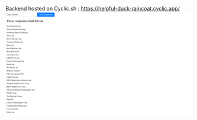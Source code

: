 Backend hosted on Cyclic.sh : https://helpful-duck-raincoat.cyclic.app/
<img src='./Screenshot 2024-02-24 212859.png' />